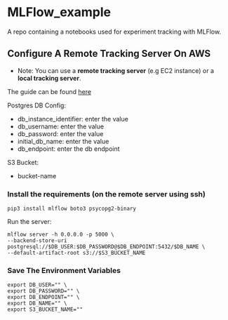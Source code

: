 # MLFlow_example

A repo containing a notebooks used for experiment tracking with MLFlow.

## Configure A Remote Tracking Server On AWS

* Note: You can use a **remote tracking server** (e.g EC2 instance) or a **local tracking server**.

The guide can be found [here](https://github.com/chineidu/mlops-zoomcamp/blob/main/02-experiment-tracking/mlflow_on_aws.md)

Postgres DB Config:

- db_instance_identifier: enter the value
- db_username: enter the value
- db_password: enter the value
- initial_db_name: enter the value
- db_endpoint: enter the db endpoint

S3 Bucket:

- bucket-name
  
### Install the requirements (on the remote server using ssh)

```console
pip3 install mlflow boto3 psycopg2-binary
```
  
Run the server:

```console
mlflow server -h 0.0.0.0 -p 5000 \
--backend-store-uri postgresql://$DB_USER:$DB_PASSWORD@$DB_ENDPOINT:5432/$DB_NAME \
--default-artifact-root s3://$S3_BUCKET_NAME
```

### Save The Environment Variables

```console
export DB_USER="" \ 
export DB_PASSWORD="" \
export DB_ENDPOINT="" \
export DB_NAME="" \
export S3_BUCKET_NAME=""
```
